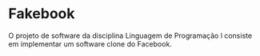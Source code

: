 # Fakebook
O projeto de software da disciplina Linguagem de Programação l consiste em implementar um software clone do Facebook.
